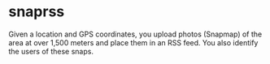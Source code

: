 # snaprss
Given a location and GPS coordinates, you upload photos (Snapmap) of the area at over 1,500 meters and place them in an RSS feed. You also identify the users of these snaps.
